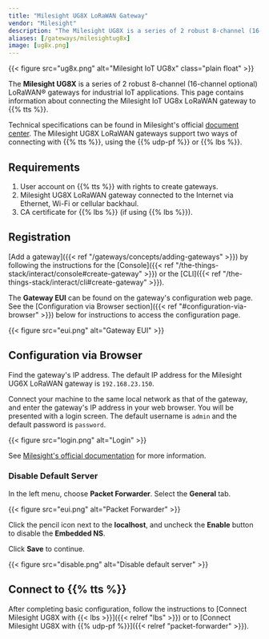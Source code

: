 ```yaml
---
title: "Milesight UG8X LoRaWAN Gateway"
vendor: "Milesight"
description: "The Milesight UG8X is a series of 2 robust 8-channel (16-channel optional) LoRaWAN® gateways for industrial IoT applications."
aliases: [/gateways/milesightug8x]
image: [ug8x.png]
---
```


{{< figure src="ug8x.png" alt="Milesight IoT UG8x" class="plain float" >}}

The **Milesight UG8X** is a series of 2 robust 8-channel (16-channel optional) LoRaWAN® gateways for industrial IoT applications. This page contains information about connecting the Milesight IoT UG8x LoRaWAN gateway to {{% tts %}}.

<!--more-->

Technical specifications can be found in Milesight's official [document center](https://www.milesight-iot.com/documents-download). The Milesight UG8X LoRaWAN gateways support two ways of connecting with {{% tts %}}, using the {{% udp-pf %}} or {{% lbs %}}.

## Requirements

1. User account on {{% tts %}} with rights to create gateways.
2. Milesight UG8X LoRaWAN gateway connected to the Internet via Ethernet, Wi-Fi or cellular backhaul.
3. CA certificate for {{% lbs %}} (if using {{% lbs %}}).

## Registration

[Add a gateway]({{< ref "/gateways/concepts/adding-gateways" >}}) by following the instructions for the [Console]({{< ref "/the-things-stack/interact/console#create-gateway" >}}) or the [CLI]({{< ref "/the-things-stack/interact/cli#create-gateway" >}}).

The **Gateway EUI** can be found on the gateway's configuration web page. See the [Configuration via Browser section]({{< ref "#configuration-via-browser" >}}) below for instructions to access the configuration page.

{{< figure src="eui.png" alt="Gateway EUI" >}}

## Configuration via Browser

Find the gateway's IP address. The default IP address for the Milesight UG6X LoRaWAN gateway is `192.168.23.150`.

Connect your machine to the same local network as that of the gateway, and enter the gateway's IP address in your web browser. You will be presented with a login screen. The default username is `admin` and the default password is `password`.

{{< figure src="login.png" alt="Login" >}}

See [Milesight's official documentation](https://www.milesight-iot.com/documents-download) for more information.

### Disable Default Server

In the left menu, choose **Packet Forwarder**. Select the **General** tab.

{{< figure src="eui.png" alt="Packet Forwarder" >}}

Click the pencil icon next to the **localhost**, and uncheck the **Enable** button to disable the **Embedded NS**.

Click **Save** to continue.

{{< figure src="disable.png" alt="Disable default server" >}}

## Connect to {{% tts %}}

After completing basic configuration, follow the instructions to [Connect Milesight UG8X with {{< lbs >}}]({{< relref "lbs" >}}) or to [Connect Milesight UG8X with {{% udp-pf %}}]({{< relref "packet-forwarder" >}}).
